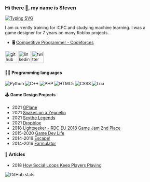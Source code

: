### Hi there 👋, my name is Steven
[![Typing SVG](https://readme-typing-svg.herokuapp.com/?width=800&lines=Studying+Computing+at+Imperial+College+London)](https://git.io/typing-svg)

I am currently training for ICPC and studying machine learning. I was a game designer for 7 years on many Roblox projects.

- 🖥️ [Competitive Programmer - Codeforces](https://codeforces.com/profile/Basekill)


[<img src='https://cdn.jsdelivr.net/npm/simple-icons@3.0.1/icons/github.svg' alt='github' height='40'>](https://github.com/Basekill)  [<img src='https://cdn.jsdelivr.net/npm/simple-icons@3.0.1/icons/linkedin.svg' alt='linkedin' height='40'>](https://www.linkedin.com/in/stevenshinechen/)  [<img src='https://cdn.jsdelivr.net/npm/simple-icons@3.0.1/icons/twitter.svg' alt='twitter' height='40'>](https://twitter.com/BasekillRBX)  

#### 👨‍💻 Programming languages
![Python](https://img.shields.io/badge/python-3670A0?style=for-the-badge&logo=python&logoColor=ffdd54)
![C++](https://img.shields.io/badge/c++-%2300599C.svg?style=for-the-badge&logo=c%2B%2B&logoColor=white)
![PHP](https://img.shields.io/badge/php-%23777BB4.svg?style=for-the-badge&logo=php&logoColor=white)
![HTML5](https://img.shields.io/badge/html5-%23E34F26.svg?style=for-the-badge&logo=html5&logoColor=white)
![CSS3](https://img.shields.io/badge/css3-%231572B6.svg?style=for-the-badge&logo=css3&logoColor=white)
![Lua](https://img.shields.io/badge/lua-%232C2D72.svg?style=for-the-badge&logo=lua&logoColor=white)

#### 🕹️ Game Design Projects

- 2021 [GPlane](https://www.roblox.com/games/1025460213/GPlane)
- 2021 [Snakes on a Zeppelin](https://www.roblox.com/games/1852106071/Snakes-on-a-Zeppelin-BETA)
- 2021 [Scythe Legends](https://www.roblox.com/games/6336560734/Scythe-Legends)
- 2021 [Dropblox](https://www.roblox.com/games/5607233300/SUMMER-DropBlox-BETA)
- 2018 [Lightseeker - RDC EU 2018 Game Jam 2nd Place](https://www.roblox.com/games/2234176528/Lightseeker)
- 2015-2020 [Game Dev Life](https://www.roblox.com/games/864324882/Game-Dev-Life-Alpha)
- 2014-2016 [Escape!](https://www.roblox.com/games/151206652/Escape)
- 2014-2016 [Farmulator](https://www.roblox.com/games/306503935/Farmulator)

#### 📰 Articles
- 2018 [How Social Loops Keep Players Playing](https://medium.com/roblox-developer/from-the-devs-how-social-loops-keep-players-playing-6b24b299c124)


![GitHub stats](https://github-readme-stats.vercel.app/api?username=Basekill&show_icons=true)  

